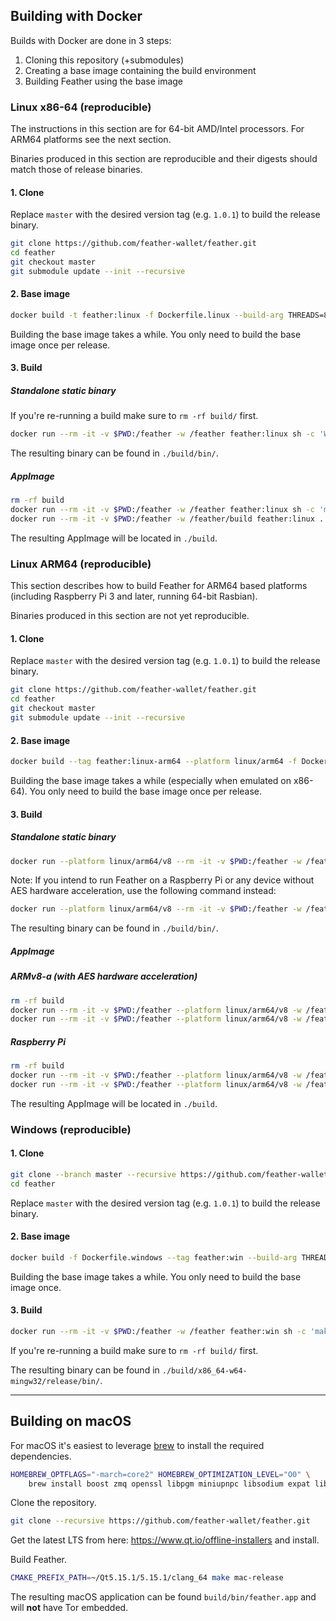 ## Building with Docker

Builds with Docker are done in 3 steps:

1. Cloning this repository (+submodules)
2. Creating a base image containing the build environment
3. Building Feather using the base image

### Linux x86-64 (reproducible)

The instructions in this section are for 64-bit AMD/Intel processors. For ARM64 platforms see the next section.

Binaries produced in this section are reproducible and their digests should match those of release binaries.

#### 1. Clone

Replace `master` with the desired version tag (e.g. `1.0.1`) to build the release binary.

```bash
git clone https://github.com/feather-wallet/feather.git
cd feather
git checkout master
git submodule update --init --recursive
```

#### 2. Base image

```bash
docker build -t feather:linux -f Dockerfile.linux --build-arg THREADS=8 .
```

Building the base image takes a while. You only need to build the base image once per release.

#### 3. Build

##### Standalone static binary

If you're re-running a build make sure to `rm -rf build/` first.

```bash
docker run --rm -it -v $PWD:/feather -w /feather feather:linux sh -c 'WITH_SCANNER=Off make release-static -j8'
```

The resulting binary can be found in `./build/bin/`.

##### AppImage

```bash
rm -rf build
docker run --rm -it -v $PWD:/feather -w /feather feather:linux sh -c 'make release-static -j8'
docker run --rm -it -v $PWD:/feather -w /feather/build feather:linux ../contrib/build-appimage.sh
```

The resulting AppImage will be located in `./build`.

### Linux ARM64 (reproducible)

This section describes how to build Feather for ARM64 based platforms (including Raspberry Pi 3 and later, running 64-bit Rasbian).

Binaries produced in this section are not yet reproducible.

#### 1. Clone

Replace `master` with the desired version tag (e.g. `1.0.1`) to build the release binary.

```bash
git clone https://github.com/feather-wallet/feather.git
cd feather
git checkout master
git submodule update --init --recursive
```

#### 2. Base image

```bash
docker build --tag feather:linux-arm64 --platform linux/arm64 -f Dockerfile.linux --build-arg THREADS=8 .
```

Building the base image takes a while (especially when emulated on x86-64). You only need to build the base image once per release.

#### 3. Build

##### Standalone static binary

```bash
docker run --platform linux/arm64/v8 --rm -it -v $PWD:/feather -w /feather feather:linux-arm64 sh -c 'WITH_SCANNER=Off make release-static-linux-arm64 -j8'
```

Note: If you intend to run Feather on a Raspberry Pi or any device without AES hardware acceleration, use the following command instead:

```bash
docker run --platform linux/arm64/v8 --rm -it -v $PWD:/feather -w /feather feather:linux-arm64 sh -c 'WITH_SCANNER=Off make release-static-linux-arm64-rpi -j8'
```

The resulting binary can be found in `./build/bin/`.

##### AppImage

##### ARMv8-a (with AES hardware acceleration)

```bash
rm -rf build
docker run --rm -it -v $PWD:/feather --platform linux/arm64/v8 -w /feather feather:linux-arm64 sh -c 'make release-static-linux-arm64 -j8'
docker run --rm -it -v $PWD:/feather --platform linux/arm64/v8 -w /feather/build feather:linux-arm64 ../contrib/build-appimage-arm64.sh
```

##### Raspberry Pi

```bash
rm -rf build
docker run --rm -it -v $PWD:/feather --platform linux/arm64/v8 -w /feather feather:linux-arm64 sh -c 'make release-static-linux-arm64-rpi -j8'
docker run --rm -it -v $PWD:/feather --platform linux/arm64/v8 -w /feather/build feather:linux-arm64 ../contrib/build-appimage-arm64.sh
```

The resulting AppImage will be located in `./build`.

### Windows (reproducible)

#### 1. Clone

```bash
git clone --branch master --recursive https://github.com/feather-wallet/feather.git
cd feather
```

Replace `master` with the desired version tag (e.g. `1.0.1`) to build the release binary.

#### 2. Base image


```bash
docker build -f Dockerfile.windows --tag feather:win --build-arg THREADS=4 .
```

Building the base image takes a while. You only need to build the base image once.

#### 3. Build

```bash
docker run --rm -it -v $PWD:/feather -w /feather feather:win sh -c 'make release-static-windows root=/depends target=x86_64-w64-mingw32 tag=win-x64 -j4'
```

If you're re-running a build make sure to `rm -rf build/` first.

The resulting binary can be found in `./build/x86_64-w64-mingw32/release/bin/`.

---

## Building on macOS

For macOS it's easiest to leverage [brew](https://brew.sh) to install the required dependencies. 

```bash
HOMEBREW_OPTFLAGS="-march=core2" HOMEBREW_OPTIMIZATION_LEVEL="O0" \
    brew install boost zmq openssl libpgm miniupnpc libsodium expat libunwind-headers protobuf libgcrypt qrencode ccache cmake pkgconfig git
```

Clone the repository.

```bash
git clone --recursive https://github.com/feather-wallet/feather.git
``` 

Get the latest LTS from here: https://www.qt.io/offline-installers and install.

Build Feather.

```bash
CMAKE_PREFIX_PATH=~/Qt5.15.1/5.15.1/clang_64 make mac-release
```

The resulting macOS application can be found `build/bin/feather.app` and will **not** have Tor embedded.
